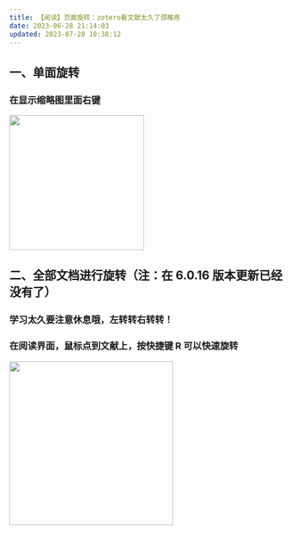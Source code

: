 ```yaml
---
title: 【阅读】页面旋转：zotero看文献太久了颈椎疼
date: 2023-06-28 21:14:03
updated: 2023-07-28 10:38:12
---
```


## 一、单面旋转

### 在显示缩略图里面右键

<img src="https://cdn.nlark.com/yuque/0/2022/png/22339621/1666001405193-e26ea354-0409-4cd9-a460-fe0b913fed35.png" width="242" id="ufb05df8b" class="ne-image">

## 二、全部文档进行旋转（注：在 6.0.16 版本更新已经没有了）

### 学习太久要注意休息哦，左转转右转转！

### 在阅读界面，鼠标点到文献上，按快捷键 R 可以快速旋转

<img src="https://cdn.nlark.com/yuque/0/2022/png/22339621/1666001415306-7330d13f-6293-4401-b940-b4061dfb844f.png" width="294" id="uda9a5217" class="ne-image">